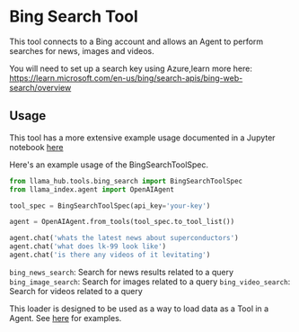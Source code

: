 # Bing Search Tool

This tool connects to a Bing account and allows an Agent to perform searches for news, images and videos.

You will need to set up a search key using Azure,learn more here: https://learn.microsoft.com/en-us/bing/search-apis/bing-web-search/overview

## Usage

This tool has a more extensive example usage documented in a Jupyter notebook [here](https://github.com/emptycrown/llama-hub/tree/main/llama_hub/tools/notebooks/bing_search.ipynb)

Here's an example usage of the BingSearchToolSpec.

```python
from llama_hub.tools.bing_search import BingSearchToolSpec
from llama_index.agent import OpenAIAgent

tool_spec = BingSearchToolSpec(api_key='your-key')

agent = OpenAIAgent.from_tools(tool_spec.to_tool_list())

agent.chat('whats the latest news about superconductors')
agent.chat('what does lk-99 look like')
agent.chat('is there any videos of it levitating')
```

`bing_news_search`: Search for news results related to a query
`bing_image_search`: Search for images related to a query
`bing_video_search`: Search for videos related to a query

This loader is designed to be used as a way to load data as a Tool in a Agent. See [here](https://github.com/emptycrown/llama-hub/tree/main) for examples.

